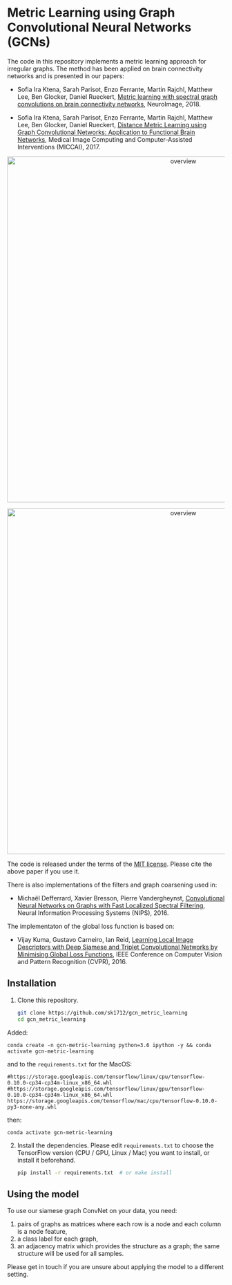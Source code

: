 # Metric Learning using Graph Convolutional Neural Networks (GCNs)

The code in this repository implements a metric learning approach for irregular
graphs. The method has been applied on brain connectivity networks and is
presented in our papers:

* Sofia Ira Ktena, Sarah Parisot, Enzo Ferrante, Martin Rajchl, Matthew Lee,
  Ben Glocker, Daniel Rueckert, [Metric learning with spectral graph convolutions on brain connectivity networks](https://www.sciencedirect.com/science/article/pii/S1053811917310765), NeuroImage, 2018.

* Sofia Ira Ktena, Sarah Parisot, Enzo Ferrante, Martin Rajchl, Matthew Lee,
  Ben Glocker, Daniel Rueckert, [Distance Metric Learning using Graph Convolutional
  Networks: Application to Functional Brain Networks](https://arxiv.org/abs/1703.02161), Medical Image Computing
  and Computer-Assisted Interventions (MICCAI), 2017.

<p align="center">
<img src="http://www.doc.ic.ac.uk/~sk1712/graph_construction.png" alt="overview" width="800"/>
</p>
<p align="center">
<img src="http://www.doc.ic.ac.uk/~sk1712/overview_metric_learning.png" alt="overview" width="800"/>
</p>

The code is released under the terms of the [MIT license](LICENSE.txt). Please
cite the above paper if you use it.

There is also implementations of the filters and graph coarsening used in:
* Michaël Defferrard, Xavier Bresson, Pierre Vandergheynst, [Convolutional Neural
  Networks on Graphs with Fast Localized Spectral Filtering](https://arxiv.org/abs/1606.09375), Neural
  Information Processing Systems (NIPS), 2016.

The implementaton of the global loss function is based on:
* Vijay Kuma, Gustavo Carneiro, Ian Reid, [Learning Local Image Descriptors with Deep
  Siamese and Triplet Convolutional Networks by Minimising Global Loss Functions](https://arxiv.org/abs/1512.09272),
  IEEE Conference on Computer Vision and Pattern Recognition (CVPR), 2016.

## Installation

1. Clone this repository.
   ```sh
   git clone https://github.com/sk1712/gcn_metric_learning
   cd gcn_metric_learning
   ```

Added:
```
conda create -n gcn-metric-learning python=3.6 ipython -y && conda activate gcn-metric-learning
```
and to the `requirements.txt` for the MacOS:

```
#https://storage.googleapis.com/tensorflow/linux/cpu/tensorflow-0.10.0-cp34-cp34m-linux_x86_64.whl
#https://storage.googleapis.com/tensorflow/linux/gpu/tensorflow-0.10.0-cp34-cp34m-linux_x86_64.whl
https://storage.googleapis.com/tensorflow/mac/cpu/tensorflow-0.10.0-py3-none-any.whl
```
then:

```shell
conda activate gcn-metric-learning
```

2. Install the dependencies. Please edit `requirements.txt` to choose the
   TensorFlow version (CPU / GPU, Linux / Mac) you want to install, or install
   it beforehand.
   ```sh
   pip install -r requirements.txt  # or make install
   ```

## Using the model

To use our siamese graph ConvNet on your data, you need:

1. pairs of graphs as matrices where each row is a node and each column is a node feature,
2. a class label for each graph,
3. an adjacency matrix which provides the structure as a graph; the same structure
   will be used for all samples.

Please get in touch if you are unsure about applying the model to a different
setting.
